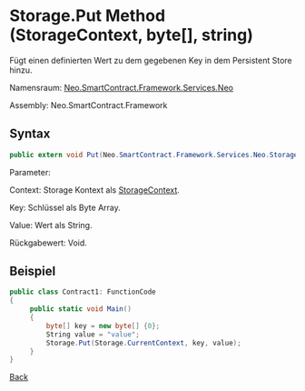 # Storage.Put Method (StorageContext, byte[], string)

Fügt einen definierten Wert zu dem gegebenen Key in dem Persistent Store hinzu.

Namensraum: [Neo.SmartContract.Framework.Services.Neo](../../neo.md)

Assembly: Neo.SmartContract.Framework

## Syntax

```c#
public extern void Put(Neo.SmartContract.Framework.Services.Neo.StorageContext context, byte[] key, string value)
```

Parameter:

Context: Storage Kontext als [StorageContext](../StorageContext.md).

Key: Schlüssel als Byte Array.

Value: Wert als String.

Rückgabewert: Void.

## Beispiel

```c#
public class Contract1: FunctionCode
{
     public static void Main()
     {
         byte[] key = new byte[] {0};
         String value = "value";
         Storage.Put(Storage.CurrentContext, key, value);
     }
}
```



[Back](../Storage.md)
